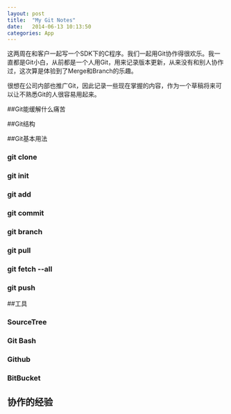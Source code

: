 ```yaml
---
layout: post
title:  "My Git Notes"
date:   2014-06-13 10:13:50
categories: App
---
```

这两周在和客户一起写一个SDK下的C程序。我们一起用Git协作得很欢乐。我一直都是Git小白，从前都是一个人用Git，用来记录版本更新，从来没有和别人协作过，这次算是体验到了Merge和Branch的乐趣。

很想在公司内部也推广Git，因此记录一些现在掌握的内容，作为一个草稿将来可以让不熟悉Git的人很容易用起来。

##Git能缓解什么痛苦

##Git结构

##Git基本用法
### git clone

### git init

### git add

### git commit

### git branch

### git pull

### git fetch --all

### git push

##工具
### SourceTree

### Git Bash

### Github

### BitBucket

## 协作的经验